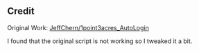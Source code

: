## Credit
Original Work: [JeffChern/1point3acres_AutoLogin](https://github.com/JeffChern/1point3acres_AutoLogin)

I found that the original script is not working so I tweaked it a bit.
